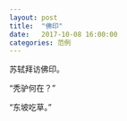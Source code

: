 ```yaml
---
layout: post
title:  "佛印"
date:   2017-10-08 16:00:00
categories: 范例
---
```


苏轼拜访佛印。

“秃驴何在？”

“东坡吃草。”